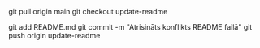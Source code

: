 git pull origin main
git checkout update-readme

 
git add README.md
git commit -m "Atrisināts konflikts README failā"
git push origin update-readme
 
